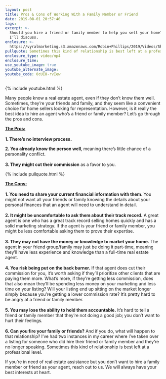 ```yaml
---
layout: post
title: Pros & Cons of Working With a Family Member or Friend
date: 2019-08-01 20:57:40
tags:
excerpt: >-
  Should you hire a friend or family member to help you sell your home? Today
  I’ll discuss.
enclosure: >-
  https://vyralmarketing.s3.amazonaws.com/Robin+Phillips/2019/Videos/Should+You+Hire+a+Friend+or+Family+Member+as+an+Agent_.mp4
pullquote: Sometimes this kind of relationship is best left at a professional level.
enclosure_type: video/mp4
enclosure_time:
use_youtube_image: true
youtube_alternate_image:
youtube_code: 0cUI8-rvIew
---
```


{% include youtube.html %}

Many people know a real estate agent, even if they don’t know them well. Sometimes, they’re your friends and family, and they seem like a convenient choice for home sellers looking for representation. However, is it really the best idea to hire an agent who’s a friend or family member? Let’s go through the pros and cons.

<u><strong>The Pros:</strong></u><br><br>**1\. There’s no interview process.**

**2\. You already know the person well**, meaning there’s little chance of a personality conflict.<br><br>**3\. They might cut their commission** as a favor to you.

{% include pullquote.html %}

<u><strong>The Cons:</strong></u><br><br>**1\. You need to share your current financial information with them**. You might not want all your friends or family knowing the details about your personal finances that an agent will need to understand in detail.<br><br>**2\. It might be uncomfortable to ask them about their track record.** A great agent is one who has a great track record selling homes quickly and has a solid marketing strategy. If the agent is your friend or family member, you might be less comfortable asking them to prove their expertise.<br><br>**3\. They may not have the money or knowledge to market your home.** The agent in your friend group/family may just be doing it part-time, meaning they’ll have less experience and knowledge than a full-time real estate agent.<br><br>**4\. You risk being put on the back burner.** If that agent does cut their commission for you, it’s worth asking if they’ll prioritize other clients that are paying them more. What’s more, if they’re getting less commission, does that also mean they’ll be spending less money on your marketing and less time on your listing? Will your listing end up sitting on the market longer simply because you’re getting a lower commission rate? It’s pretty hard to be angry at a friend or family member.<br><br>**5\. You may lose the ability to hold them accountable.** It’s hard to tell a friend or family member that they’re not doing a good job; you don’t want to hurt their feelings.<br><br>**6\. Can you fire your family or friends?** And if you do, what will happen to that relationship? I’ve had two instances in my career where I’ve taken over a listing for someone who did hire their friend or family member and they’re no longer speaking. Sometimes this kind of relationship is best left at a professional level.

If you’re in need of real estate assistance but you don’t want to hire a family member or friend as your agent, reach out to us. We will always have your best interests at heart.<br>&nbsp;

&nbsp;